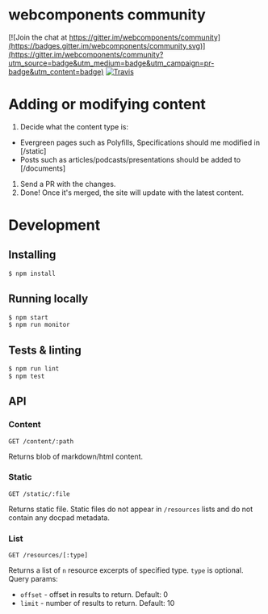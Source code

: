 # webcomponents community

[![Join the chat at https://gitter.im/webcomponents/community](https://badges.gitter.im/webcomponents/community.svg)](https://gitter.im/webcomponents/community?utm_source=badge&utm_medium=badge&utm_campaign=pr-badge&utm_content=badge)
[![Travis](https://img.shields.io/travis/webcomponents/community.svg)](https://travis-ci.org/webcomponents/community)

# Adding or modifying content
 1. Decide what the content type is:
  * Evergreen pages such as Polyfills, Specifications should me modified in [/static]
  * Posts such as articles/podcasts/presentations should be added to [/documents]
 1. Send a PR with the changes.
 1. Done! Once it's merged, the site will update with the latest content.

# Development
## Installing
```bash
$ npm install
```

## Running locally
```bash
$ npm start
$ npm run monitor
```

## Tests & linting
```bash
$ npm run lint
$ npm test
```

## API

### Content
```
GET /content/:path
```
Returns blob of markdown/html content.

### Static
```
GET /static/:file
```
Returns static file. Static files do not appear in `/resources` lists and do not contain any docpad metadata.

### List
```
GET /resources/[:type]
```
Returns a list of `n` resource excerpts of specified type.
`type` is optional.
Query params:
 * `offset` - offset in results to return. Default: 0
 * `limit` - number of results to return. Default: 10
